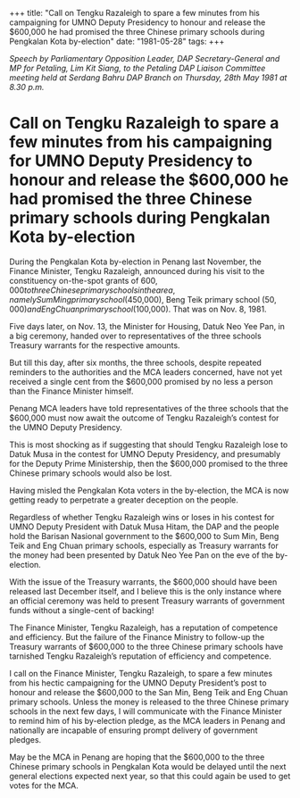 +++ 
title: "Call on Tengku Razaleigh to spare a few minutes from his campaigning for UMNO Deputy Presidency to honour and release the $600,000 he had promised the three Chinese primary schools during Pengkalan Kota by-election"
date: "1981-05-28"
tags:
+++

_Speech by Parliamentary Opposition Leader, DAP Secretary-General and MP for Petaling, Lim Kit Siang, to the Petaling DAP Liaison Committee meeting held at Serdang Bahru DAP Branch on Thursday, 28th May 1981 at 8.30 p.m._

# Call on Tengku Razaleigh to spare a few minutes from his campaigning for UMNO Deputy Presidency to honour and release the $600,000 he had promised the three Chinese primary schools during Pengkalan Kota by-election

During the Pengkalan Kota by-election in Penang last November, the Finance Minister, Tengku Razaleigh, announced during his visit to the constituency on-the-spot grants of $600,000 to three Chinese primary schools in the area, namely Sum Ming primary school ($450,000), Beng Teik primary school ($50,000) and Eng Chuan primary school ($100,000). That was on Nov. 8, 1981.</u>

Five days later, on Nov. 13, the Minister for Housing, Datuk Neo Yee Pan, in a big ceremony, handed over to representatives of the three schools Treasury warrants for the respective amounts.

But till this day, after six months, the three schools, despite repeated reminders to the authorities and the MCA leaders concerned, have not yet received a single cent from the $600,000 promised by no less a person than the Finance Minister himself.

Penang MCA leaders have told representatives of the three schools that the $600,000 must now await the outcome of Tengku Razaleigh’s contest for the UMNO Deputy Presidency.

This is most shocking as if suggesting that should Tengku Razaleigh lose to Datuk Musa in the contest for UMNO Deputy Presidency, and presumably for the Deputy Prime Ministership, then the $600,000 promised to the three Chinese primary schools would also be lost.

Having misled the Pengkalan Kota voters in the by-election, the MCA is now getting ready to perpetrate a greater deception on the people.

Regardless of whether Tengku Razaleigh wins or loses in his contest for UMNO Deputy President with Datuk Musa Hitam, the DAP and the people hold the Barisan Nasional government to the $600,000 to Sum Min, Beng Teik and Eng Chuan primary schools, especially as Treasury warrants for the money had been presented by Datuk Neo Yee Pan on the eve of the by-election.

With the issue of the Treasury warrants, the $600,000 should have been released last December itself, and I believe this is the only instance where an official ceremony was held to present Treasury warrants of government funds without a single-cent of backing!

The Finance Minister, Tengku Razaleigh, has a reputation of competence and efficiency. But the failure of the Finance Ministry to follow-up the Treasury warrants of $600,000 to the three Chinese primary schools have tarnished Tengku Razaleigh’s reputation of efficiency and competence.

I call on the Finance Minister, Tengku Razaleigh, to spare a few minutes from his hectic campaigning for the UMNO Deputy President’s post to honour and release the $600,000 to the San Min, Beng Teik and Eng Chuan primary schools. Unless the money is released to the three Chinese primary schools in the next few days, I will communicate with the Finance Minister to remind him of his by-election pledge, as the MCA leaders in Penang and nationally are incapable of ensuring prompt delivery of government  pledges.

May be the MCA in Penang are hoping that the $600,000 to the three Chinese primary schools in Pengkalan Kota would be delayed until the next general elections expected next year, so that this could again be used to get votes for the MCA.
 
